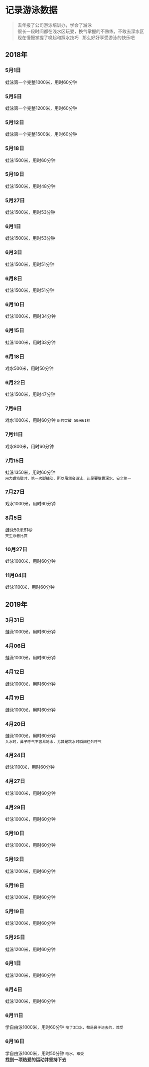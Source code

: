 # 记录游泳数据

> 去年报了公司游泳培训办，学会了游泳  
很长一段时间都在浅水区玩耍，换气掌握的不熟练，不敢去深水区  
现在慢慢掌握了唤起和踩水技巧  
那么好好享受游泳的快乐吧
## 2018年
### 5月1日  
蛙泳第一个完整1000米，用时60分钟  
### 5月5日  
蛙泳第一个完整1200米，用时60分钟  
### 5月12日  
蛙泳第一个完整1500米，用时60分钟
### 5月18日  
蛙泳1500米，用时60分钟  
### 5月19日  
蛙泳1500米，用时48分钟  
### 5月27日  
蛙泳1500米，用时53分钟   
### 6月1日  
蛙泳1500米，用时53分钟  
### 6月3日  
蛙泳1500米，用时51分钟  
### 6月8日  
蛙泳1500米，用时51分钟  
### 6月10日  
蛙泳1000米，用时34分钟  
### 6月15日  
蛙泳1000米，用时33分钟  
### 6月18日  
戏水500米，用时50分钟 
### 6月22日  
蛙泳1500米，用时47分钟   
### 7月6日
戏水1000米，用时60分钟
`新的突破 50米61秒`  
### 7月11日  
戏水800米，用时60分钟  
### 7月15日  
蛙泳1350米，用时60分钟  
`用力蹬墙壁时，第一次脚抽筋，所以虽然会游泳，还是要敬畏深水，安全第一`  
### 7月27日  
戏水1000米，用时60分钟  
### 8月5日  
蛙泳50米61秒  
`天生泳者比赛`  
### 10月27日  
蛙泳1000米，用时60分钟  
### 11月04日  
蛙泳1100米，用时60分钟 
## 2019年
### 3月31日  
蛙泳1000米，用时60分钟  
### 4月06日  
蛙泳1000米，用时60分钟  
### 4月12日  
蛙泳1000米，用时60分钟  
### 4月19日  
蛙泳1000米，用时60分钟  
### 4月20日  
蛙泳1000米，用时60分钟  
`入水时，鼻子呼气不容易呛水，尤其是跳水时瞬间往外呼气`  
### 4月24日  
蛙泳1100米，用时60分钟  
### 4月27日  
蛙泳1000米，用时60分钟  
### 4月29日  
蛙泳1000米，用时60分钟  
### 5月10日  
蛙泳1000米，用时60分钟  
### 5月12日  
蛙泳1200米，用时60分钟  
### 5月16日  
蛙泳1200米，用时60分钟  
### 5月19日  
蛙泳1200米，用时60分钟  
### 5月25日  
蛙泳1200米，用时60分钟  
### 6月1日  
蛙泳1200米，用时60分钟  
### 6月4日  
蛙泳1200米，用时60分钟  
### 6月11日  
学自由泳1000米，用时60分钟
`呛了3口水，都是鼻子进去的，难受`  
### 6月16日  
学自由泳1000米，用时50分钟
`呛水，难受`  
**找到一项热爱的运动并坚持下去**
